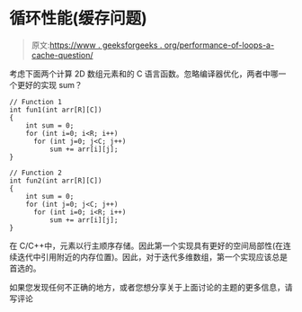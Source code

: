 # 循环性能(缓存问题)

> 原文:[https://www . geeksforgeeks . org/performance-of-loops-a-cache-question/](https://www.geeksforgeeks.org/performance-of-loops-a-caching-question/)

考虑下面两个计算 2D 数组元素和的 C 语言函数。忽略编译器优化，两者中哪一个更好的实现 sum？

```
// Function 1
int fun1(int arr[R][C])
{
    int sum = 0;
    for (int i=0; i<R; i++)
      for (int j=0; j<C; j++)
          sum += arr[i][j];
}

// Function 2
int fun2(int arr[R][C])
{
    int sum = 0;
    for (int j=0; j<C; j++)
      for (int i=0; i<R; i++)
          sum += arr[i][j];
}
```

在 C/C++中，元素以行主顺序存储。因此第一个实现具有更好的空间局部性(在连续迭代中引用附近的内存位置)。因此，对于迭代多维数组，第一个实现应该总是首选的。

如果您发现任何不正确的地方，或者您想分享关于上面讨论的主题的更多信息，请写评论